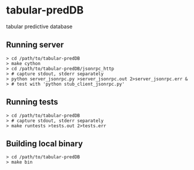 tabular-predDB
==============

tabular predictive database

Running server
---------------------------
    > cd /path/to/tabular-predDB
    > make cython
    > cd /path/to/tabular-predDB/jsonrpc_http
    > # capture stdout, stderr separately
    > python server_jsonrpc.py >server_jsonrpc.out 2>server_jsonrpc.err &
    > # test with 'python stub_client_jsonrpc.py'

Running tests
---------------------------
    > cd /path/to/tabular-predDB
    > # capture stdout, stderr separately
    > make runtests >tests.out 2>tests.err

Building local binary
-------------------------------------------------
    > cd /path/to/tabular-predDB
    > make bin

